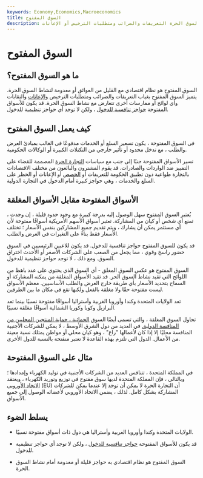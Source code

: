 ```yaml
---
keywords: Economy,Economics,Macroeconomics
title: السوق المفتوح
description: السوق المفتوح هو نظام اقتصادي بدون عوائق أمام نشاط السوق الحر. تشمل العوائق التي تحول دون نشاط السوق الحرة التعريفات والضرائب ومتطلبات الترخيص أو الإعانات.
---
```


# السوق المفتوح
## ما هو السوق المفتوح؟

السوق المفتوح هو نظام اقتصادي مع القليل من العوائق أو معدومة لنشاط السوق الحرة. يتميز السوق المفتوح بغياب التعريفات والضرائب ومتطلبات الترخيص [والإعانات](/subsidy) والنقابات وأي لوائح أو ممارسات أخرى تتعارض مع نشاط السوق الحرة. قد يكون للأسواق المفتوحة [حواجز تنافسية للدخول](/barrierstoentry) ، ولكن لا توجد أي حواجز تنظيمية للدخول.

## كيف يعمل السوق المفتوح

في السوق المفتوحة ، يكون تسعير السلع أو الخدمات مدفوعًا في الغالب بمبادئ العرض والطلب ، مع تدخل محدود أو تأثير خارجي من التكتلات الكبيرة أو الوكالات الحكومية.

تسير الأسواق المفتوحة جنبًا إلى جنب مع سياسات [التجارة الحرة](/free-trade) المصممة للقضاء على التمييز ضد الواردات والصادرات. قد يقوم المشترون والبائعون من مختلف الاقتصادات بالتجارة طواعية دون تطبيق الحكومة للتعريفات أو [الحصص](/quota) أو الإعانات أو الحظر على السلع والخدمات ، وهي حواجز كبيرة أمام الدخول في التجارة الدولية.

## الأسواق المفتوحة مقابل الأسواق المغلقة

يُعتبر السوق المفتوح سهل الوصول إليه بدرجة كبيرة مع وجود حدود قليلة ، إن وجدت ، تمنع أي شخص أو كيان من المشاركة. تعتبر أسواق الأسهم الأمريكية أسواقًا مفتوحة لأن أي مستثمر يمكن أن يشارك ، ويتم تقديم جميع المشاركين بنفس الأسعار ؛ تختلف الأسعار فقط بناءً على التغيرات في العرض والطلب.

قد يكون للسوق المفتوح حواجز تنافسية للدخول. قد يكون للاعبين الرئيسيين في السوق حضور راسخ وقوي ، مما يجعل من الصعب على الشركات الأصغر أو الأحدث اختراق السوق. ومع ذلك ، لا توجد حواجز تنظيمية للدخول.

السوق المفتوح هو عكس السوق المغلق - أي السوق الذي يحتوي على عدد باهظ من اللوائح التي تقيد نشاط السوق الحر. قد تقيد الأسواق المغلقة من يمكنه المشاركة أو السماح بتحديد الأسعار بأي طريقة خارج العرض والطلب الأساسيين. معظم الأسواق ليست مفتوحة حقًا ولا مغلقة بالفعل ولكنها تقع في مكان ما بين الطرفين.

تعد الولايات المتحدة وكندا وأوروبا الغربية وأستراليا أسواقًا مفتوحة نسبيًا بينما تعد البرازيل وكوبا وكوريا الشمالية أسواقًا مغلقة نسبيًا.

تحاول السوق المغلقة ، والتي تسمى أيضًا السوق [الحمائية ، حماية المنتجين المحليين من المنافسة الدولية.](/protectionism) في العديد من دول الشرق الأوسط ، لا يمكن للشركات الأجنبية المنافسة محليًا إلا إذا كان لأعمالها "راع" ، وهو كيان محلي أو مواطن يمتلك نسبة معينة من الأعمال. الدول التي تلتزم بهذه القاعدة لا تعتبر منفتحة بالنسبة للدول الأخرى.

## مثال على السوق المفتوحة

في المملكة المتحدة ، تتنافس العديد من الشركات الأجنبية في توليد الكهرباء وإمدادها ؛ وبالتالي ، فإن المملكة المتحدة لديها سوق مفتوح في توزيع وتوريد الكهرباء ، ويعتقد [الاتحاد الأوروبي](/europeanunion) (EU) أن التجارة الحرة لا يمكن أن توجد إلا عندما يمكن للشركات المشاركة بشكل كامل. لذلك ، يضمن الاتحاد الأوروبي لأعضائه الوصول إلى جميع الأسواق.

## يسلط الضوء

- الولايات المتحدة وكندا وأوروبا الغربية وأستراليا هي دول ذات أسواق مفتوحة نسبيًا.

- قد يكون للأسواق المفتوحة [حواجز تنافسية للدخول](/barrierstoentry) ، ولكن لا توجد أي حواجز تنظيمية للدخول.

- السوق المفتوح هو نظام اقتصادي به حواجز قليلة أو معدومة أمام نشاط السوق الحرة.

